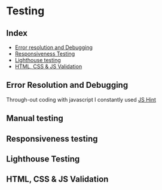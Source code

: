 # Testing

## Index

 * [Error resolution and Debugging](#error-resolution-and-debugging)
 * [Responsiveness Testing](#responsiveness-testing)
 * [Lighthouse testing](#lighthouse-testing)
 * [HTML, CSS & JS Validation](#html-css-js-validation)

 ## Error Resolution and Debugging 
 Through-out coding with javascript I constantly used [JS Hint](https://jshint.com/)

 ## Manual testing

 ## Responsiveness testing 
 
 ## Lighthouse Testing 

 ## HTML, CSS & JS Validation



 
